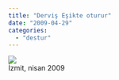 ```yaml
---
title: "Derviş Eşikte oturur"
date: "2009-04-29"
categories: 
  - "destur"
---
```


![](/uploads/image/DSC03632.JPG)  
İzmit, nisan 2009
